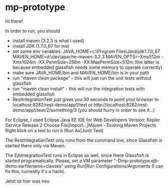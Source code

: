 mp-prototype
============

Hi there!

In order to run, you should
* install maven (3.2.3 is what I used)
* install JDK (1.7.0_67 for me)
* set some env variables:
JAVA_HOME=c:\Program Files\Java\jdk1.7.0_67
MAVEN_HOME=d:\dev\apache-maven-3.2.3
MAVEN_OPTS=-Xms512m -Xmx1024m -XX:PermSize=256m -XX:MaxPermSize=512m
(the latter is because embedded glassfish needs some memory to operate correctly)
* make sure JAVA_HOME/bin and MAVEN_HOME/bin is in your path
* run "maven clean package" - this will just run the unit tests without glassfish
* run "maven clean install" - this will run the integration tests with embedded glassfish
* RestIntegrationTest just gives you 30 seconds to point your browser to
localhost:8282/rest-demo/app1/test or
http://localhost:8282/rest-demo/app1/test/2/something/3
(you should hurry in order to see it...) 

For Eclipse, I used Eclipse Java EE IDE for Web Developers Version: Kepler Service Release 2
Choose File|Import...|Maven - Existing Maven Projects
Right klick on a test to run it (Run As|Junit Test)

The RestIntegrationTest only runs from the command line, since Glassfish is started there only 
via Maven. 

The EjbIntegrationTest runs in Eclipse as well, since there Glassfish is started programatically.
Please, set a VM parameter "-Dmp-prototype.ejb-demo.earfilename=classes" using Run|Run 
Configurations/Arguments (I can fix this, currently it's a hack).

Jetzt ist hier was neu